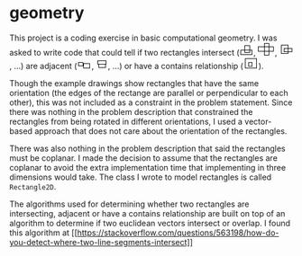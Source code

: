 # geometry

This project is a coding exercise in basic computational geometry. 
I was asked to write code that could tell if two rectangles intersect 
(![intersect1.png](documentation/resources/intersect1.png), 
![intersect2.png](documentation/resources/intersect2.png), 
![intersect3.png](documentation/resources/intersect3.png), ...) are adjacent 
(![adjacent1.png](documentation/resources/adjacent1.png), 
![adjacent2.png](documentation/resources/adjacent2.png), ...) or have a contains
relationship (![contains1.png](documentation/resources/contains1.png)).

Though the example drawings show rectangles that have the same orientation
(the edges of the rectange are parallel or perpendicular to each other),
this was not included as a constraint in the problem statement.
Since there was nothing in the problem description that constrained the
rectangles from being rotated in different orientations, I used a
vector-based approach that does not care about the orientation of the
rectangles. 

There was also nothing in the problem description that said the rectangles
must be coplanar. I made the decision to assume that the rectangles are
coplanar to avoid the extra implementation time that implementing in three
dimensions would take. The class I wrote to model rectangles is called
`Rectangle2D`.

The algorithms used for determining whether two rectangles are intersecting,
adjacent or have a contains relationship are built on top of an algorithm to
determine if two euclidean vectors intersect or overlap. I found this
algorithm at 
[[https://stackoverflow.com/questions/563198/how-do-you-detect-where-two-line-segments-intersect]]